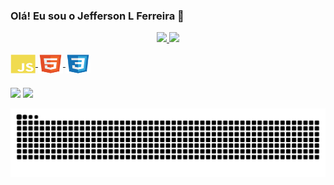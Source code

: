 ### Olá! Eu sou o Jefferson L Ferreira 👋

<div align="center">
  <a href="https://github.com/jeffersonlferreira">
  <img height="150em" src="https://github-readme-stats.vercel.app/api?username=jeffersonlferreira&show_icons=true&theme=dracula&include_all_commits=true&count_private=true"/>
  <img height="150em" src="https://github-readme-stats.vercel.app/api/top-langs/?username=jeffersonlferreira&layout=compact&langs_count=7&theme=dracula"/>
</div>
  
<div style="display: inline_block"><br>
  <img align="center" alt="Rafa-Js" height="30" width="40" src="https://raw.githubusercontent.com/devicons/devicon/master/icons/javascript/javascript-plain.svg">
  <img align="center" alt="Rafa-HTML" height="30" width="40" src="https://raw.githubusercontent.com/devicons/devicon/master/icons/html5/html5-original.svg">
  <img align="center" alt="Rafa-CSS" height="30" width="40" src="https://raw.githubusercontent.com/devicons/devicon/master/icons/css3/css3-original.svg">
  <br>
</div>
  
 ###
  
<div>
  <a href="https://www.linkedin.com/in/jeffersonlferreira" target="_blank"><img src="https://img.shields.io/badge/-LinkedIn-%230077B5?style=for-the-badge&logo=linkedin&logoColor=white" target="_blank"></a>
  <!-- <a href="https://www.twitch.tv/ferreiral" target="_blank"><img src="https://img.shields.io/badge/Twitch-9146FF?style=for-the-badge&logo=twitch&logoColor=white" target="_blank"></a> -->
  <a href = "mailto:jeffersonluan@gmail.com"><img src="https://img.shields.io/badge/-Gmail-%23333?style=for-the-badge&logo=gmail&logoColor=white" target="_blank"></a>
  
  ![Snake animation](https://github.com/jeffersonlferreira/jeffersonlferreira/blob/output/github-contribution-grid-snake.svg)
 
</div>
